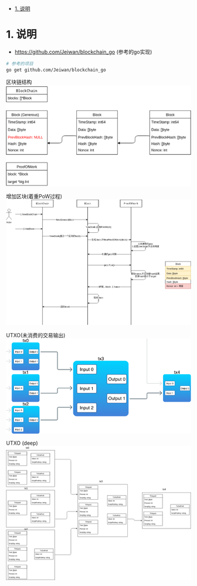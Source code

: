 <!-- TOC -->

- [1. 说明](#1-说明)

<!-- /TOC -->


<a id="markdown-1-说明" name="1-说明"></a>
# 1. 说明

* https://github.com/Jeiwan/blockchain_go (参考的go实现)

```bash
# 参考的项目
go get github.com/Jeiwan/blockchain_go
```

区块链结构  
![](./pig/blockchain_struct.png)

增加区块(着重PoW过程)  
![](./pig/blockchain_sequnce.png)

UTXO(未消费的交易输出)  
![](./pig/transactions-diagram.png)

UTXO (deep)  
![](./pig/utxo.png)

